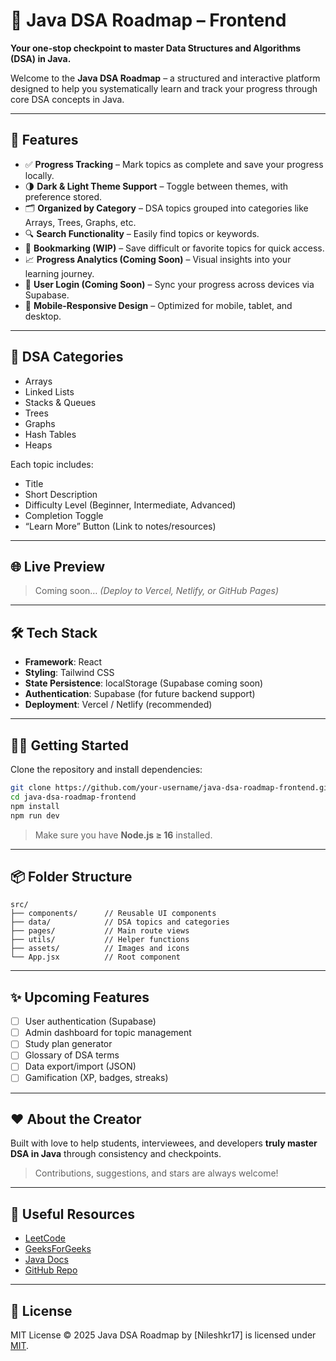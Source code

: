 
# 📘 Java DSA Roadmap – Frontend

**Your one-stop checkpoint to master Data Structures and Algorithms (DSA) in Java.**

Welcome to the **Java DSA Roadmap** – a structured and interactive platform designed to help you systematically learn and track your progress through core DSA concepts in Java.

---

## 🚀 Features

- ✅ **Progress Tracking** – Mark topics as complete and save your progress locally.
- 🌗 **Dark & Light Theme Support** – Toggle between themes, with preference stored.
- 🗂 **Organized by Category** – DSA topics grouped into categories like Arrays, Trees, Graphs, etc.
- 🔍 **Search Functionality** – Easily find topics or keywords.
- 📌 **Bookmarking (WIP)** – Save difficult or favorite topics for quick access.
- 📈 **Progress Analytics (Coming Soon)** – Visual insights into your learning journey.
- 🔐 **User Login (Coming Soon)** – Sync your progress across devices via Supabase.
- 📱 **Mobile-Responsive Design** – Optimized for mobile, tablet, and desktop.

---

## 📂 DSA Categories

- Arrays
- Linked Lists
- Stacks & Queues
- Trees
- Graphs
- Hash Tables
- Heaps

Each topic includes:
- Title
- Short Description
- Difficulty Level (Beginner, Intermediate, Advanced)
- Completion Toggle
- “Learn More” Button (Link to notes/resources)

---

## 🌐 Live Preview

> Coming soon… *(Deploy to Vercel, Netlify, or GitHub Pages)*

---

## 🛠 Tech Stack

- **Framework**: React
- **Styling**: Tailwind CSS
- **State Persistence**: localStorage (Supabase coming soon)
- **Authentication**: Supabase (for future backend support)
- **Deployment**: Vercel / Netlify (recommended)

---

## 🧑‍💻 Getting Started

Clone the repository and install dependencies:

```bash
git clone https://github.com/your-username/java-dsa-roadmap-frontend.git
cd java-dsa-roadmap-frontend
npm install
npm run dev
````

> Make sure you have **Node.js ≥ 16** installed.

---

## 📦 Folder Structure

```
src/
├── components/      // Reusable UI components
├── data/            // DSA topics and categories
├── pages/           // Main route views
├── utils/           // Helper functions
├── assets/          // Images and icons
└── App.jsx          // Root component
```

---

## ✨ Upcoming Features

* [ ] User authentication (Supabase)
* [ ] Admin dashboard for topic management
* [ ] Study plan generator
* [ ] Glossary of DSA terms
* [ ] Data export/import (JSON)
* [ ] Gamification (XP, badges, streaks)

---

## ❤️ About the Creator

Built with love to help students, interviewees, and developers **truly master DSA in Java** through consistency and checkpoints.

> Contributions, suggestions, and stars are always welcome!

---

## 📎 Useful Resources

* [LeetCode](https://leetcode.com/)
* [GeeksForGeeks](https://www.geeksforgeeks.org/)
* [Java Docs](https://docs.oracle.com/en/java/)
* [GitHub Repo](https://github.com/nileshkr17/Java-DSA-roadmap)

---

## 📜 License

MIT License © 2025
Java DSA Roadmap by \[Nileshkr17\] is licensed under [MIT](https://opensource.org/licenses/MIT).

